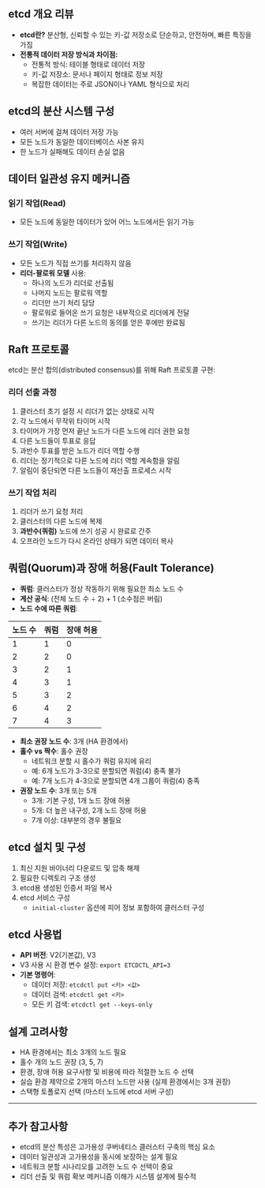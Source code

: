 ## etcd 개요 리뷰

- **etcd란?** 분산형, 신뢰할 수 있는 키-값 저장소로 단순하고, 안전하며, 빠른 특징을 가짐
- **전통적 데이터 저장 방식과 차이점:**
    - 전통적 방식: 테이블 형태로 데이터 저장
    - 키-값 저장소: 문서나 페이지 형태로 정보 저장
    - 복잡한 데이터는 주로 JSON이나 YAML 형식으로 처리

## etcd의 분산 시스템 구성

- 여러 서버에 걸쳐 데이터 저장 가능
- 모든 노드가 동일한 데이터베이스 사본 유지
- 한 노드가 실패해도 데이터 손실 없음

## 데이터 일관성 유지 메커니즘

### 읽기 작업(Read)

- 모든 노드에 동일한 데이터가 있어 어느 노드에서든 읽기 가능

### 쓰기 작업(Write)

- 모든 노드가 직접 쓰기를 처리하지 않음
- **리더-팔로워 모델** 사용:
    - 하나의 노드가 리더로 선출됨
    - 나머지 노드는 팔로워 역할
    - 리더만 쓰기 처리 담당
    - 팔로워로 들어온 쓰기 요청은 내부적으로 리더에게 전달
    - 쓰기는 리더가 다른 노드의 동의를 얻은 후에만 완료됨

## Raft 프로토콜

etcd는 분산 합의(distributed consensus)를 위해 Raft 프로토콜 구현:

### 리더 선출 과정

1. 클러스터 초기 설정 시 리더가 없는 상태로 시작
2. 각 노드에서 무작위 타이머 시작
3. 타이머가 가장 먼저 끝난 노드가 다른 노드에 리더 권한 요청
4. 다른 노드들이 투표로 응답
5. 과반수 투표를 받은 노드가 리더 역할 수행
6. 리더는 정기적으로 다른 노드에 리더 역할 계속함을 알림
7. 알림이 중단되면 다른 노드들이 재선출 프로세스 시작

### 쓰기 작업 처리

1. 리더가 쓰기 요청 처리
2. 클러스터의 다른 노드에 복제
3. **과반수(쿼럼)** 노드에 쓰기 성공 시 완료로 간주
4. 오프라인 노드가 다시 온라인 상태가 되면 데이터 복사

## 쿼럼(Quorum)과 장애 허용(Fault Tolerance)

- **쿼럼**: 클러스터가 정상 작동하기 위해 필요한 최소 노드 수
- **계산 공식**: (전체 노드 수 ÷ 2) + 1 (소수점은 버림)
- **노드 수에 따른 쿼럼**:

|노드 수|쿼럼|장애 허용|
|---|---|---|
|1|1|0|
|2|2|0|
|3|2|1|
|4|3|1|
|5|3|2|
|6|4|2|
|7|4|3|
- **최소 권장 노드 수**: 3개 (HA 환경에서)
- **홀수 vs 짝수**: 홀수 권장
    - 네트워크 분할 시 홀수가 쿼럼 유지에 유리
    - 예: 6개 노드가 3-3으로 분할되면 쿼럼(4) 충족 불가
    - 예: 7개 노드가 4-3으로 분할되면 4개 그룹이 쿼럼(4) 충족
- **권장 노드 수**: 3개 또는 5개
    - 3개: 기본 구성, 1개 노드 장애 허용
    - 5개: 더 높은 내구성, 2개 노드 장애 허용
    - 7개 이상: 대부분의 경우 불필요

## etcd 설치 및 구성

1. 최신 지원 바이너리 다운로드 및 압축 해제
2. 필요한 디렉토리 구조 생성
3. etcd용 생성된 인증서 파일 복사
4. etcd 서비스 구성
    - `initial-cluster` 옵션에 피어 정보 포함하여 클러스터 구성

## etcd 사용법

- **API 버전**: V2(기본값), V3
- V3 사용 시 환경 변수 설정: `export ETCDCTL_API=3`
- **기본 명령어**:
    - 데이터 저장: `etcdctl put <키> <값>`
    - 데이터 검색: `etcdctl get <키>`
    - 모든 키 검색: `etcdctl get --keys-only`

## 설계 고려사항

- HA 환경에서는 최소 3개의 노드 필요
- 홀수 개의 노드 권장 (3, 5, 7)
- 환경, 장애 허용 요구사항 및 비용에 따라 적절한 노드 수 선택
- 실습 환경 제약으로 2개의 마스터 노드만 사용 (실제 환경에서는 3개 권장)
- 스택형 토폴로지 선택 (마스터 노드에 etcd 서버 구성)

---

## 추가 참고사항

- etcd의 분산 특성은 고가용성 쿠버네티스 클러스터 구축의 핵심 요소
- 데이터 일관성과 고가용성을 동시에 보장하는 설계 필요
- 네트워크 분할 시나리오를 고려한 노드 수 선택이 중요
- 리더 선출 및 쿼럼 확보 메커니즘 이해가 시스템 설계에 필수적